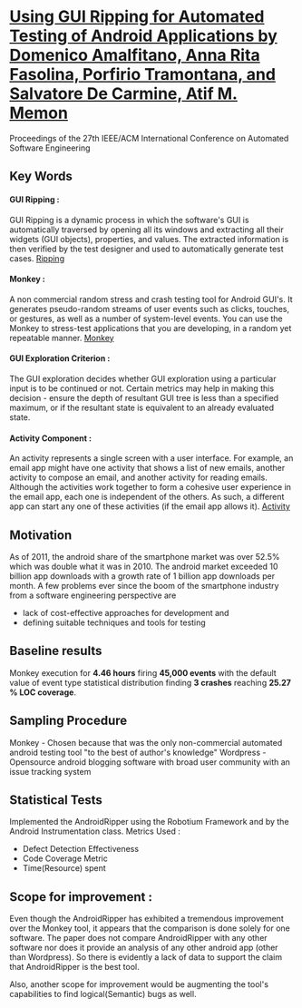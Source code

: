 # [Using GUI Ripping for Automated Testing of Android Applications by Domenico Amalfitano, Anna Rita Fasolina, Porfirio Tramontana, and Salvatore De Carmine, Atif M. Memon](https://cgis.cs.umd.edu/~atif/papers/AmalfitanoASE2012.pdf)
Proceedings of the 27th IEEE/ACM International Conference on Automated Software Engineering

## Key Words

#### GUI Ripping :
GUI Ripping is a dynamic process in which the software's GUI is automatically traversed by opening all its windows and extracting all their widgets (GUI objects), properties, and values. The extracted information is then verified by the test designer and used to automatically generate test cases. [Ripping](http://www.cs.umd.edu/~atif/pubs/MemonWCRE2003-abstract.html)
#### Monkey :
A non commercial random stress and crash testing tool for Android GUI's. It generates pseudo-random streams of user events such as clicks, touches, or gestures, as well as a number of system-level events. You can use the Monkey to stress-test applications that you are developing, in a random yet repeatable manner. [Monkey ](https://developer.android.com/studio/test/monkey.html)

#### GUI Exploration Criterion : 
The GUI exploration decides whether GUI exploration using a particular input is to be continued or not. Certain metrics may help in making this decision - ensure the depth of resultant GUI tree is less than a specified maximum, or if the resultant state is equivalent to an already evaluated state.

#### Activity Component : 
An activity represents a single screen with a user interface. For example, an email app might have one activity that shows a list of new emails, another activity to compose an email, and another activity for reading emails. Although the activities work together to form a cohesive user experience in the email app, each one is independent of the others. As such, a different app can start any one of these activities (if the email app allows it). [Activity](https://developer.android.com/guide/components/fundamentals.html)
 
## Motivation
As of 2011, the android share of the smartphone market was over 52.5% which was double what it was in 2010. The android market exceeded 10 billion app downloads with a growth rate of 1 billion app downloads per month. A few problems ever since the boom of the smartphone industry from a software engineering perspective are 
 
  * lack of cost-effective approaches for development and
  * defining suitable techniques and tools for testing

## Baseline results
Monkey execution for __4.46 hours__ firing __45,000 events__ with the default value of event type statistical distribution finding __3 crashes__ reaching __25.27 % LOC coverage__.

## Sampling Procedure 
Monkey - Chosen because that was the only non-commercial automated android testing tool "to the best of author's knowledge"
Wordpress - Opensource android blogging software with broad user community with an issue tracking system

## Statistical Tests
Implemented the AndroidRipper using the Robotium Framework and by the Android Instrumentation class.
Metrics Used :

   * Defect Detection Effectiveness
   * Code Coverage Metric
   * Time(Resource) spent

## Scope for improvement :
 Even though the AndroidRipper has exhibited a tremendous improvement over the Monkey tool, it appears that the comparison is done solely for one software. The paper does not compare AndroidRipper with any other software nor does it provide an analysis of any other android app (other than Wordpress). So there is evidently a lack of data to support the claim that AndroidRipper is the best tool.
 
 Also, another scope for improvement would be augmenting the tool's capabilities to find logical(Semantic) bugs as well.
